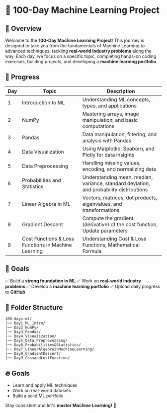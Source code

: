 # 🚀 100-Day Machine Learning Project

## 📖 Overview
Welcome to the **100-Day Machine Learning Project**! This journey is designed to take you from the fundamentals of Machine Learning to advanced techniques, tackling **real-world industry problems** along the way. Each day, we focus on a specific topic, completing hands-on coding exercises, building projects, and developing a **machine learning portfolio**.

## 📅 Progress
| Day | Topic | Description |
|----|--------|-------------|
| 1  | Introduction to ML | Understanding ML concepts, types, and applications |
| 2  | NumPy | Mastering arrays, image manipulation, and basic computations |
| 3  | Pandas | Data manipulation, filtering, and analysis with Pandas |
| 4  | Data Visualization | Using Matplotlib, Seaborn, and Plotly for data insights |
| 5  | Data Preprocessing | Handling missing values, encoding, and normalizing data |
| 6  | Probabilities and Statistics |Understanding mean, median, variance, standard deviation, and probability distributions |
| 7  | Linear Algebra in ML | Vectors, matrices, dot products, eigenvalues, and transformations |
| 8  | Gradient Descent | Compute the gradient (derivative) of the cost function, Update parameters|
| 9  | Cost Functions & Loss Functions in Machine Learning| Understanding Cost & Loss Functions, Mathematical Formula |


## 🎯 Goals
✅ Build a **strong foundation in ML**
✅ Work on **real-world industry problems**
✅ Develop a **machine learning portfolio**
✅ Upload daily progress to **GitHub**

## 📂 Folder Structure
```
100-days-ml/
│── Day1_ML_Intro/
│── Day2_NumPy/
│── Day3_Pandas/
│── Day4_Visualization/
│── Day5_Data_Preprocessing/
│── Day6_Probabilities&Statistics/
|── Day7_LinearAlgebrainMachineLearning/
|── Day8_GradientDescent/
|── Day9_CossandLostFunction/
```

## 🔥 Goals
- Learn and apply ML techniques
- Work on real-world datasets
- Build a solid ML portfolio

Stay consistent and let's **master Machine Learning!** 🚀
